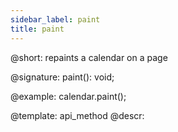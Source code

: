 ```yaml
---
sidebar_label: paint
title: paint
---          
```


@short: repaints a calendar on a page

@signature: paint(): void;

@example:
calendar.paint();


@template: api_method
@descr:
